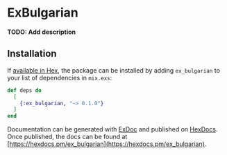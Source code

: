 # ExBulgarian

**TODO: Add description**

## Installation

If [available in Hex](https://hex.pm/docs/publish), the package can be installed
by adding `ex_bulgarian` to your list of dependencies in `mix.exs`:

```elixir
def deps do
  [
    {:ex_bulgarian, "~> 0.1.0"}
  ]
end
```

Documentation can be generated with [ExDoc](https://github.com/elixir-lang/ex_doc)
and published on [HexDocs](https://hexdocs.pm). Once published, the docs can
be found at [https://hexdocs.pm/ex_bulgarian](https://hexdocs.pm/ex_bulgarian).

